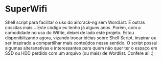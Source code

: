 # SuperWifi
Shell script para facilitar o uso do aircrack-ng sem WordList. E outras cossitas mais...
Este código eu tenho já alguns anos. Porém, com a comodidade no uso do Wifite, deixei de lado este projeto. 
Estou disponibilizando agora, vizando trocar idéias sobre Shell Script, inspirar ou ser inspirado a compartilhar mais conteúdos nesse sentido.
O script possui algumas alteranativas e interessantes para quem não quer ter o espaço em SSD ou HDD perdido com um arquivo (ou mais) de Wordlist. 
Confere aí! :)
